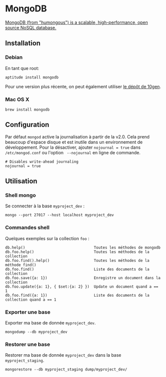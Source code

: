 # MongoDB

[MongoDB (from "humongous") is a scalable, high-performance, open source NoSQL database.](http://www.mongodb.org/)

## Installation

### Debian

En tant que root:

```
aptitude install mongodb
```

Pour une version plus récente, on peut également utiliser [le dépôt de
10gen](http://docs.mongodb.org/manual/tutorial/install-mongodb-on-debian/).

### Mac OS X

```
brew install mongodb
```

## Configuration

Par défaut `mongod` active la journalisation à partir de la v2.0.
Cela prend beaucoup d'espace disque et est inutile dans un environnement
de développement. Pour la désactiver, ajouter `nojournal = true`
dans `/etc/mongod.conf` ou l'option ` --nojournal` en ligne de commande.

```
# Disables write-ahead journaling
nojournal = true
```

## Utilisation

### Shell mongo

Se connecter à la base `myproject_dev` :

```
mongo --port 27017 --host localhost myproject_dev
```

### Commandes shell

Quelques exemples sur la collection `foo` :


    db.help()                               Toutes les méthodes de mongodb
    db.foo.help()                           Toutes les méthodes de la collection
    db.foo.find().help()                    Toutes les méthodes de la méthode find()
    db.foo.find()                           Liste des documents de la collection
    db.foo.save({a: 1})                     Enregistre un document dans la collection
    db.foo.update({a: 1}, { $set:{a: 2} })  Update un document quand a == 1
    db.foo.find({a: 1})                     Liste des documents de la collection quand a == 1

### Exporter une base

Exporter ma base de donnée `myproject_dev`.

```
mongodump --db myproject_dev
```

### Restorer une base

Restorer ma base de donnée `myproject_dev` dans la base `myproject_staging`.

```
mongorestore --db myproject_staging dump/myproject_dev/
```

